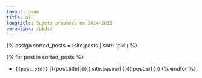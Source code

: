 ```yaml
---
layout: page
title: all
longtitle: Sujets proposés en 2014-2015
permalink: /pids/
---
```

{% assign sorted_posts = (site.posts | sort: 'pid') %}

{% for post in sorted_posts %}
  * `{{post.pid}}` [{{post.title}}]({{ site.baseurl }}{{ post.url }})
{% endfor %}